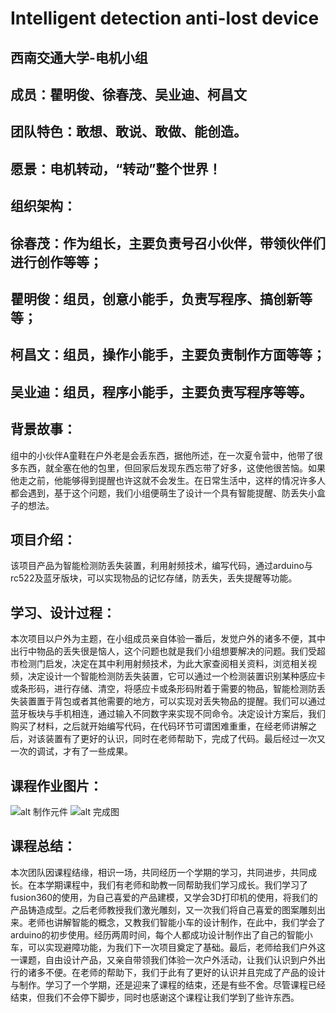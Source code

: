 # Intelligent detection anti-lost device
## 西南交通大学-电机小组
## 成员：瞿明俊、徐春茂、吴业迪、柯昌文
## 团队特色：敢想、敢说、敢做、能创造。
## 愿景：电机转动，“转动”整个世界！
## 组织架构：
## 徐春茂：作为组长，主要负责号召小伙伴，带领伙伴们进行创作等等；
## 瞿明俊：组员，创意小能手，负责写程序、搞创新等等；
## 柯昌文：组员，操作小能手，主要负责制作方面等等；
## 吴业迪：组员，程序小能手，主要负责写程序等等。
## 背景故事：
组中的小伙伴A童鞋在户外老是会丢东西，据他所述，在一次夏令营中，他带了很多东西，就全塞在他的包里，但回家后发现东西忘带了好多，这使他很苦恼。如果他走之前，他能够得到提醒也许这就不会发生。在日常生活中，这样的情况许多人都会遇到，基于这个问题，我们小组便萌生了设计一个具有智能提醒、防丢失小盒子的想法。
## 项目介绍：
该项目产品为智能检测防丢失装置，利用射频技术，编写代码，通过arduino与rc522及蓝牙版块，可以实现物品的记忆存储，防丢失，丢失提醒等功能。
## 学习、设计过程：
本次项目以户外为主题，在小组成员亲自体验一番后，发觉户外的诸多不便，其中出行中物品的丢失很是恼人，这个问题也就是我们小组想要解决的问题。我们受超市检测门启发，决定在其中利用射频技术，为此大家查阅相关资料，浏览相关视频，决定设计一个智能检测防丢失装置，它可以通过一个检测装置识别某种感应卡或条形码，进行存储、清空，将感应卡或条形码附着于需要的物品，智能检测防丢失装置置于背包或者其他需要的地方，可以实现对丢失物品的提醒。我们可以通过蓝牙板块与手机相连，通过输入不同数字来实现不同命令。决定设计方案后，我们购买了材料，之后就开始编写代码，在代码环节可谓困难重重，在经老师讲解之后，对该装置有了更好的认识，同时在老师帮助下，完成了代码。最后经过一次又一次的调试，才有了一些成果。
## 课程作业图片：
![alt 制作元件](https://github.com/Junjun-Cancan/Intelligent-detection-device/blob/master/IMG_20191217_103233.JPG)
![alt 完成图](https://github.com/Junjun-Cancan/Intelligent-detection-device/blob/master/IMG_20191217_101007.jpg)
## 课程总结：
本次团队因课程结缘，相识一场，共同经历一个学期的学习，共同进步，共同成长。在本学期课程中，我们有老师和助教一同帮助我们学习成长。我们学习了fusion360的使用，为自己喜爱的产品建模，又学会3D打印机的使用，将我们的产品铸造成型。之后老师教授我们激光雕刻，又一次我们将自己喜爱的图案雕刻出来。老师也讲解智能的概念，又教我们智能小车的设计制作，在此中，我们学会了arduino的初步使用。经历两周时间，每个人都成功设计制作出了自己的智能小车，可以实现避障功能，为我们下一次项目奠定了基础。最后，老师给我们户外这一课题，自由设计产品，又亲自带领我们体验一次户外活动，让我们认识到户外出行的诸多不便。在老师的帮助下，我们于此有了更好的认识并且完成了产品的设计与制作。学习了一个学期，还是迎来了课程的结束，还是有些不舍。尽管课程已经结束，但我们不会停下脚步，同时也感谢这个课程让我们学到了些许东西。
